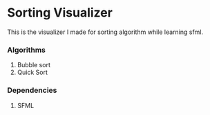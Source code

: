 # **Sorting Visualizer**

This is the visualizer I made for sorting algorithm while learning
sfml.

### **Algorithms**
1. Bubble sort
2. Quick Sort

### **Dependencies**
1. SFML